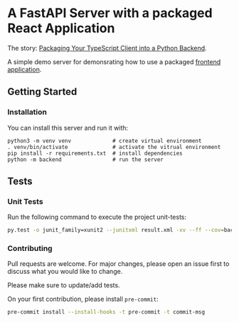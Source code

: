 # A FastAPI Server with a packaged React Application

The story: [Packaging Your TypeScript Client into a Python Backend](https://medium.com/towards-data-science/packaging-your-typescript-client-into-a-python-backend-b087e50c5c1a).

A simple demo server for demonsrating how to use a packaged [frontend application](https://github.com/itayB/vite-project).

## Getting Started

### Installation

You can install this server and run it with:

```shell
python3 -m venv venv             # create virtual environment
. venv/bin/activate              # activate the vitrual environment
pip install -r requirements.txt  # install dependencies
python -m backend                # run the server
```

## Tests

### Unit Tests

Run the following command to execute the project unit-tests:

```bash
py.test -o junit_family=xunit2 --junitxml result.xml -xv --ff --cov=backend --cov-report=xml --cov-report=term-missing tests
```

### Contributing

Pull requests are welcome. For major changes, please open an issue first
to discuss what you would like to change.

Please make sure to update/add tests.

On your first contribution, please install `pre-commit`:

```bash
pre-commit install --install-hooks -t pre-commit -t commit-msg
```

